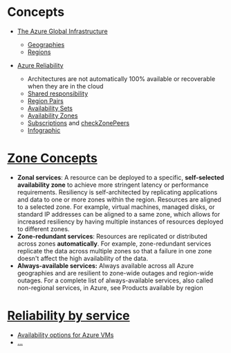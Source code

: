 # Concepts

- [The Azure Global Infrastructure](https://infrastructuremap.microsoft.com/explore)
	- [Geographies](https://azure.microsoft.com/en-au/explore/global-infrastructure/geographies/#overview)
	- [Regions](https://learn.microsoft.com/en-us/azure/reliability/availability-zones-overview#regions)
	
	
- [Azure Reliability](https://learn.microsoft.com/en-us/azure/reliability/?view=azuresql "Azure Reliability")
	- Architectures are not automatically 100% available or recoverable when they are in the cloud
	- [Shared responsibility](https://learn.microsoft.com/en-us/azure/reliability/overview#shared-responsibility)
	- [Region Pairs](https://learn.microsoft.com/en-us/azure/reliability/cross-region-replication-azure#azure-cross-region-replication-pairings-for-all-geographies)
	- [Availability Sets](https://learn.microsoft.com/en-us/azure/virtual-machines/availability-set-overview)
	- [Availability Zones](https://learn.microsoft.com/en-us/azure/reliability/availability-zones-overview#availability-zones)
	- [Subscriptions](https://learn.microsoft.com/en-us/azure/reliability/availability-zones-overview#availability-zones) and [checkZonePeers](https://learn.microsoft.com/en-us/rest/api/resources/subscriptions/check-zone-peers)
	- [Infographic](https://azure.microsoft.com/mediahandler/files/resourcefiles/infographic-reliability-with-microsoft-azure/InfographicRC2.pdf)
	

# [Zone Concepts](https://learn.microsoft.com/en-us/azure/reliability/availability-zones-service-support?view=azuresql#azure-services-with-availability-zone-support)

- **Zonal services**: A resource can be deployed to a specific, **self-selected availability zone** to achieve more stringent latency or performance requirements. Resiliency is self-architected by replicating applications and data to one or more zones within the region. Resources are aligned to a selected zone. For example, virtual machines, managed disks, or standard IP addresses can be aligned to a same zone, which allows for increased resiliency by having multiple instances of resources deployed to different zones.
- **Zone-redundant services**: Resources are replicated or distributed across zones **automatically**. For example, zone-redundant services replicate the data across multiple zones so that a failure in one zone doesn't affect the high availability of the data. 
- **Always-available services:** Always available across all Azure geographies and are resilient to zone-wide outages and region-wide outages. For a complete list of always-available services, also called non-regional services, in Azure, see Products available by region

# [Reliability by service](https://learn.microsoft.com/en-us/azure/reliability/reliability-guidance-overview?view=azuresql)

- [Availability options for Azure VMs](https://learn.microsoft.com/en-us/azure/virtual-machines/availability)
- [...](https://learn.microsoft.com/en-us/azure/reliability/reliability-guidance-overview?view=azuresql)